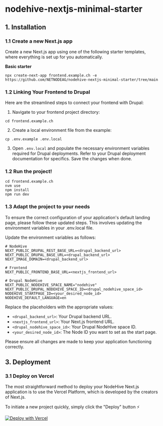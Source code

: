 # nodehive-nextjs-minimal-starter

## 1. Installation

### 1.1 Create a new Next.js app

Create a new Next.js app using one of the following starter templates, where everything is set up for you automatically.

**Basic starter**

```
npx create-next-app frontend.example.ch -e https://github.com/NETNODEAG/nodehive-nextjs-minimal-starter/tree/main
```

### 1.2 Linking Your Frontend to Drupal

Here are the streamlined steps to connect your frontend with Drupal:

1. Navigate to your frontend project directory:

```
cd frontend.example.ch
```

2. Create a local environment file from the example:

```
cp .env.example .env.local
```

3. Open `.env.local` and populate the necessary environment variables required for Drupal deployments. Refer to your Drupal deployment documentation for specifics. Save the changes when done.

### 1.2 Run the project!

```
cd frontend.example.ch
nvm use
npm install
npm run dev
```

### 1.3 Adapt the project to your needs

To ensure the correct configuration of your application's default landing page, please follow these updated steps. This involves updating the environment variables in your .env.local file.

Update the environment variables as follows:

```
# NodeHive
NEXT_PUBLIC_DRUPAL_REST_BASE_URL=<drupal_backend_url>
NEXT_PUBLIC_DRUPAL_BASE_URL=<drupal_backend_url>
NEXT_IMAGE_DOMAIN=<drupal_backend_url>

# Frontend
NEXT_PUBLIC_FRONTEND_BASE_URL=<nextjs_frontend_url>

# Drupal NodeHive
NEXT_PUBLIC_NODEHIVE_SPACE_NAME="nodehive"
NEXT_PUBLIC_DRUPAL_NODEHIVE_SPACE_ID=<drupal_nodehive_space_id>
NODEHIVE_STARTPAGE_ID=<your_desired_node_id>
NODEHIVE_DEFAULT_LANGUAGE=en
```

Replace the placeholders with the appropriate values:

- `<drupal_backend_url>`: Your Drupal backend URL.
- `<nextjs_frontend_url>`: Your Next.js frontend URL.
- `<drupal_nodehive_space_id>`: Your Drupal NodeHive space ID.
- `<your_desired_node_id>`: The Node ID you want to set as the start page.

Please ensure all changes are made to keep your application functioning correctly.

## 3. Deployment

### 3.1 Deploy on Vercel

The most straightforward method to deploy your NodeHive Next.js application is to use the Vercel Platform, which is developed by the creators of Next.js.

To initiate a new project quickly, simply click the "Deploy" button ⚡️

[![Deploy with Vercel](https://vercel.com/button)](https://vercel.com/new/clone?repository-url=https%3A%2F%2Fgithub.com%2FNETNODEAG%2Fnodehive-nextjs-starter&env=NEXT_PUBLIC_DRUPAL_REST_BASE_URL,NEXT_PUBLIC_DRUPAL_BASE_URL,NEXT_IMAGE_DOMAIN,NEXT_PUBLIC_FRONTEND_BASE_URL,NEXT_PUBLIC_COOKIE_USER,NEXT_PUBLIC_COOKIE_USER_TOKEN,NEXT_PUBLIC_DRUPAL_NODEHIVE_SPACE_ID,NODEHIVE_STARTPAGE_SLUG,NODEHIVE_DEFAULT_LANGUAGE&project-name=nodehive-nextjs-starter&repository-name=nodehive-nextjs-starter&redirect-url=https%3A%2F%2Fdocs.nodehive.com&demo-title=nodehive-nextjs-starter&demo-description=Official%20NodeHive%20NextJS%20Starter%20Template&demo-url=https%3A%2F%2Fnodehive-nextjs-starter.vercel.app)
